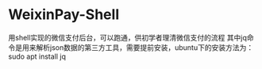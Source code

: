 # WeixinPay-Shell
用shell实现的微信支付后台，可以跑通，供初学者理清微信支付的流程
其中jq命令是用来解析json数据的第三方工具，需要提前安装，ubuntu下的安装方法为：
sudo apt install jq

